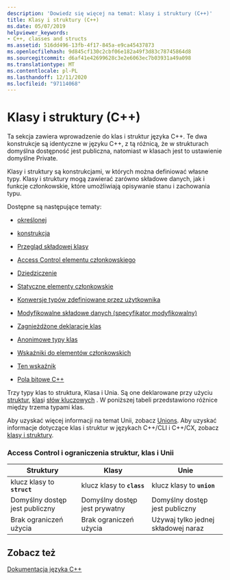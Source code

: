 ```yaml
---
description: 'Dowiedz się więcej na temat: klasy i struktury (C++)'
title: Klasy i struktury (C++)
ms.date: 05/07/2019
helpviewer_keywords:
- C++, classes and structs
ms.assetid: 516dd496-13fb-4f17-845a-e9ca45437873
ms.openlocfilehash: 9d845cf130c2cbf06e182a49f3d83c78745864d8
ms.sourcegitcommit: d6af41e42699628c3e2e6063ec7b03931a49a098
ms.translationtype: MT
ms.contentlocale: pl-PL
ms.lasthandoff: 12/11/2020
ms.locfileid: "97114068"
---
```

# <a name="classes-and-structs-c"></a>Klasy i struktury (C++)

Ta sekcja zawiera wprowadzenie do klas i struktur języka C++. Te dwa konstrukcje są identyczne w języku C++, z tą różnicą, że w strukturach domyślna dostępność jest publiczna, natomiast w klasach jest to ustawienie domyślne Private.

Klasy i struktury są konstrukcjami, w których można definiować własne typy. Klasy i struktury mogą zawierać zarówno składowe danych, jak i funkcje członkowskie, które umożliwiają opisywanie stanu i zachowania typu.

Dostępne są następujące tematy:

- [określonej](../cpp/class-cpp.md)

- [konstrukcja](../cpp/struct-cpp.md)

- [Przegląd składowej klasy](../cpp/class-member-overview.md)

- [Access Control elementu członkowskiego](../cpp/member-access-control-cpp.md)

- [Dziedziczenie](../cpp/inheritance-cpp.md)

- [Statyczne elementy członkowskie](../cpp/static-members-cpp.md)

- [Konwersje typów zdefiniowane przez użytkownika](../cpp/user-defined-type-conversions-cpp.md)

- [Modyfikowalne składowe danych (specyfikator modyfikowalny)](../cpp/mutable-data-members-cpp.md)

- [Zagnieżdżone deklaracje klas](../cpp/nested-class-declarations.md)

- [Anonimowe typy klas](../cpp/anonymous-class-types.md)

- [Wskaźniki do elementów członkowskich](../cpp/pointers-to-members.md)

- [Ten wskaźnik](../cpp/this-pointer.md)

- [Pola bitowe C++](../cpp/cpp-bit-fields.md)

Trzy typy klas to struktura, Klasa i Unia. Są one deklarowane przy użyciu [struktur](../cpp/struct-cpp.md), [klas](../cpp/class-cpp.md)i [słów kluczowych](../cpp/unions.md) . W poniższej tabeli przedstawiono różnice między trzema typami klas.

Aby uzyskać więcej informacji na temat Unii, zobacz [Unions](../cpp/unions.md). Aby uzyskać informacje dotyczące klas i struktur w językach C++/CLI i C++/CX, zobacz [klasy i struktury](../extensions/classes-and-structs-cpp-component-extensions.md).

### <a name="access-control-and-constraints-of-structures-classes-and-unions"></a>Access Control i ograniczenia struktur, klas i Unii

|Struktury|Klasy|Unie|
|----------------|-------------|------------|
|klucz klasy to **`struct`**|klucz klasy to **`class`**|klucz klasy to **`union`**|
|Domyślny dostęp jest publiczny|Domyślny dostęp jest prywatny|Domyślny dostęp jest publiczny|
|Brak ograniczeń użycia|Brak ograniczeń użycia|Używaj tylko jednej składowej naraz|

## <a name="see-also"></a>Zobacz też

[Dokumentacja języka C++](../cpp/cpp-language-reference.md)
